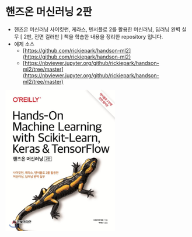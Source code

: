 # 핸즈온 머신러닝 2판

- 핸즈온 머신러닝 사이킷런, 케라스, 텐서플로 2를 활용한 머신러닝, 딥러닝 완벽 실무 [ 2판, 전면 컬러판 ] 책을 학습한 내용을 정리한 repository 입니다.
- 예제 소스
  - [https://github.com/rickiepark/handson-ml2](https://github.com/rickiepark/handson-ml2)
  - [https://nbviewer.jupyter.org/github/rickiepark/handson-ml2/tree/master](https://nbviewer.jupyter.org/github/rickiepark/handson-ml2/tree/master)

<img src="./img/book-cover.jpg" style="width:300px;" />
